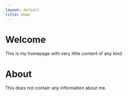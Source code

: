 ```yaml
---
layout: default
title: Home
---
```


# Welcome

This is my homepage with very little content of any kind.

# About

This does not contain any information about me.
